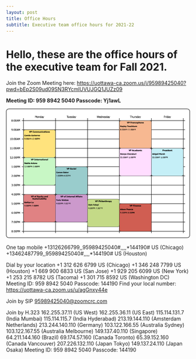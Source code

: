 ```yaml
---
layout: post
title: Office Hours
subtitle: Executive team office hours for 2021-22
---
```

<h1>Hello, these are the office hours of the executive team for Fall 2021. </h1>

Join the Zoom Meeting here: 
https://uottawa-ca.zoom.us/j/95989425040?pwd=bEp2S09ud09SN3RYcmlUVUJGQ1JUZz09

**Meeting ID: 959 8942 5040
Passcode: Yj1awL**

<img src="/news/officehours.png">

One tap mobile
+13126266799,,95989425040#,,,,*144190# US (Chicago)
+13462487799,,95989425040#,,,,*144190# US (Houston)

Dial by your location
        +1 312 626 6799 US (Chicago)
        +1 346 248 7799 US (Houston)
        +1 669 900 6833 US (San Jose)
        +1 929 205 6099 US (New York)
        +1 253 215 8782 US (Tacoma)
        +1 301 715 8592 US (Washington DC)
Meeting ID: 959 8942 5040
Passcode: 144190
Find your local number: https://uottawa-ca.zoom.us/u/agGnxy44e

Join by SIP
95989425040@zoomcrc.com

Join by H.323
162.255.37.11 (US West)
162.255.36.11 (US East)
115.114.131.7 (India Mumbai)
115.114.115.7 (India Hyderabad)
213.19.144.110 (Amsterdam Netherlands)
213.244.140.110 (Germany)
103.122.166.55 (Australia Sydney)
103.122.167.55 (Australia Melbourne)
149.137.40.110 (Singapore)
64.211.144.160 (Brazil)
69.174.57.160 (Canada Toronto)
65.39.152.160 (Canada Vancouver)
207.226.132.110 (Japan Tokyo)
149.137.24.110 (Japan Osaka)
Meeting ID: 959 8942 5040
Passcode: 144190
